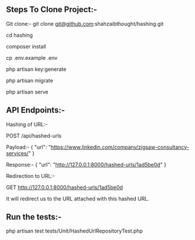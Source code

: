 ## Steps To Clone Project:-

Git clone:- git clone git@github.com:shahzaibthought/hashing.git

cd hashing

composer install

cp .env.example .env

php artisan key:generate

php artisan migrate

php artisan serve

## API Endpoints:-

Hashing of URL:-

POST /api/hashed-urls

Payload:- { 
  "url": "https://www.linkedin.com/company/zigsaw-consultancy-services/"
}

Response:- {
  "url": "http://127.0.0.1:8000/hashed-urls/1ad5be0d"
}

Redirection to URL:-

GET http://127.0.0.1:8000/hashed-urls/1ad5be0d

It will redirect us to the URL attached with this hashed URL.

## Run the tests:-

php artisan test tests/Unit/HashedUrlRepositoryTest.php
